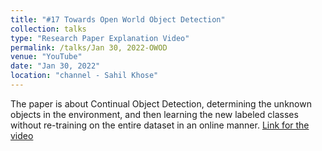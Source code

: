```yaml
---
title: "#17 Towards Open World Object Detection"
collection: talks
type: "Research Paper Explanation Video"
permalink: /talks/Jan 30, 2022-OWOD
venue: "YouTube"
date: "Jan 30, 2022"
location: "channel - Sahil Khose"
---
```


The paper is about Continual Object Detection, determining the unknown objects in the environment, and then learning the new labeled classes without re-training on the entire dataset in an online manner.
[Link for the video](https://www.youtube.com/watch?v=UKX93Yd1o-8)